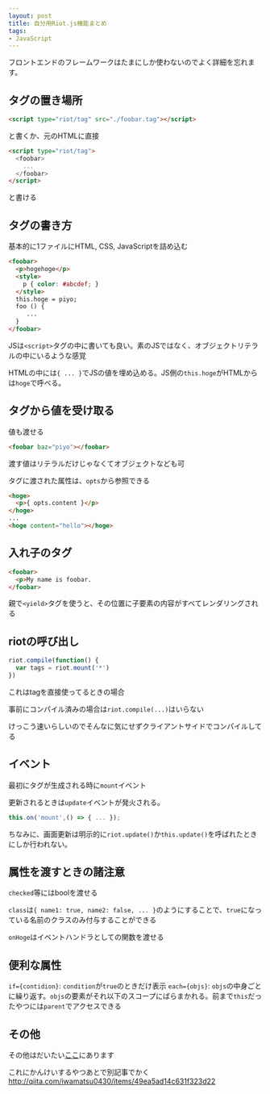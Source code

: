 ```yaml
---
layout: post
title: 自分用Riot.js機能まとめ
tags:
- JavaScript
---
```


フロントエンドのフレームワークはたまにしか使わないのでよく詳細を忘れます。

## タグの置き場所

```html
<script type="riot/tag" src="./foobar.tag"></script>
```

と書くか、元のHTMLに直接

```html
<script type="riot/tag">
  <foobar>
    ...
  </foobar>
</script>
```

と書ける

## タグの書き方

基本的に1ファイルにHTML, CSS, JavaScriptを詰め込む

```html
<foobar>
  <p>hogehoge</p>
  <style>
    p { color: #abcdef; }
  </style>
  this.hoge = piyo;
  foo () {
     ...
  }
</foobar>
```

JSは`<script>`タグの中に書いても良い。素のJSではなく、オブジェクトリテラルの中にいるような感覚

HTMLの中には`{ ... }`でJSの値を埋め込める。JS側の`this.hoge`がHTMLからは`hoge`で呼べる。


## タグから値を受け取る

値も渡せる

```html
<foobar baz="piyo"></foobar>
```
渡す値はリテラルだけじゃなくてオブジェクトなども可

タグに渡された属性は、`opts`から参照できる

```html
<hoge>
  <p>{ opts.content }</p>
</hoge>
...
<hoge content="hello"></hoge>
```

## 入れ子のタグ


```html
<foobar>
  <p>My name is foobar.
</foobar>
```

親で`<yield>`タグを使うと、その位置に子要素の内容がすべてレンダリングされる


## riotの呼び出し

```javascript
riot.compile(function() {
  var tags = riot.mount('*')
})
```

これはtagを直接使ってるときの場合

事前にコンパイル済みの場合は`riot.compile(...)`はいらない

けっこう速いらしいのでそんなに気にせずクライアントサイドでコンパイルしてる

## イベント
最初にタグが生成される時に`mount`イベント

更新されるときは`update`イベントが発火される。

```javascript
this.on('mount',() => { ... });
```

ちなみに、画面更新は明示的に`riot.update()`か`this.update()`を呼ばれたときにしか行われない。

## 属性を渡すときの諸注意

`checked`等にはboolを渡せる

`class`は`{ name1: true, name2: false, ... }`のようにすることで、`true`になっている名前のクラスのみ付与することができる

`onHoge`はイベントハンドラとしての関数を渡せる

## 便利な属性
`if={contidion}`: `condition`が`true`のときだけ表示
`each={objs}`: `objs`の中身ごとに繰り返す。`objs`の要素がそれ以下のスコープにばらまかれる。前まで`this`だったやつには`parent`でアクセスできる

## その他

その他はだいたい[ここ](http://riotjs.com/ja/guide/)にあります

これにかんけいするやつあとで別記事でかく
http://qiita.com/iwamatsu0430/items/49ea5ad14c631f323d22
